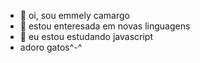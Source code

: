 - 👋 oi, sou emmely camargo
- 👀 estou enteresada em novas linguagens 
- 🌱 eu estou estudando javascript
- adoro gatos^-^
